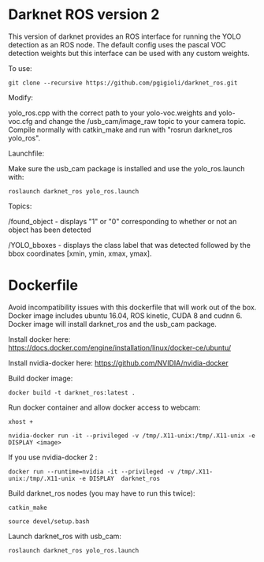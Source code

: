 # Darknet ROS version 2
This version of darknet provides an ROS interface for running the YOLO detection as an ROS node.  The default config uses the pascal VOC detection weights but this interface can be used with any custom weights.

To use: 

`git clone --recursive https://github.com/pgigioli/darknet_ros.git`

Modify:

yolo_ros.cpp with the correct path to your yolo-voc.weights and yolo-voc.cfg and change the /usb_cam/image_raw topic to your camera topic.  Compile normally with catkin_make and run with "rosrun darknet_ros yolo_ros".

Launchfile:

Make sure the usb_cam package is installed and use the yolo_ros.launch with:

`roslaunch darknet_ros yolo_ros.launch`

Topics:

/found_object - displays "1" or "0" corresponding to whether or not an object has been detected

/YOLO_bboxes  - displays the class label that was detected followed by the bbox coordinates [xmin, ymin, xmax, ymax].

# Dockerfile
Avoid incompatibility issues with this dockerfile that will work out of the box. Docker image includes ubuntu 16.04, ROS kinetic, CUDA 8 and cudnn 6.  Docker image will install darknet_ros and the usb_cam package.
 
Install docker here: https://docs.docker.com/engine/installation/linux/docker-ce/ubuntu/

Install nvidia-docker here: https://github.com/NVIDIA/nvidia-docker

Build docker image:

`docker build -t darknet_ros:latest .`

Run docker container and allow docker access to webcam:

`xhost +`

`nvidia-docker run -it --privileged -v /tmp/.X11-unix:/tmp/.X11-unix -e DISPLAY <image>`

If you use nvidia-docker 2 : 

`docker run --runtime=nvidia -it --privileged -v /tmp/.X11-unix:/tmp/.X11-unix -e DISPLAY  darknet_ros`

Build darknet_ros nodes (you may have to run this twice):

`catkin_make`

`source devel/setup.bash`

Launch darknet_ros with usb_cam:

`roslaunch darknet_ros yolo_ros.launch`
